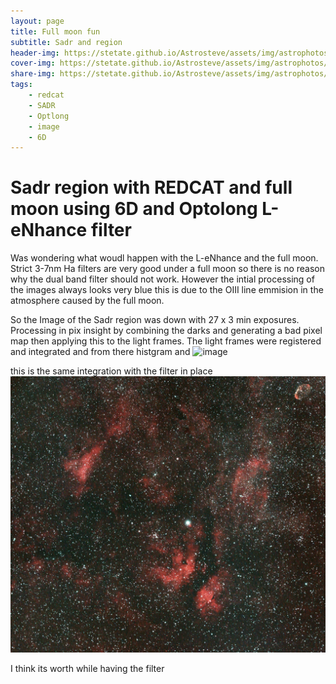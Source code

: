 ```yaml
---
layout: page
title: Full moon fun 
subtitle: Sadr and region
header-img: https://stetate.github.io/Astrosteve/assets/img/astrophotos/SADR.jpg
cover-img: https://stetate.github.io/Astrosteve/assets/img/astrophotos/SADR.jpg
share-img: https://stetate.github.io/Astrosteve/assets/img/astrophotos/SADR.jpg
tags: 
    - redcat
    - SADR
    - Optlong
    - image
    - 6D
---
```

# Sadr region with REDCAT and full moon using 6D and Optolong L-eNhance filter

Was wondering what woudl happen with the L-eNhance and the full moon. Strict 3-7nm Ha filters are very good under a full 
moon so there is no reason why the dual band filter should not work. However the intial processing of the images always looks very blue this is due to the OIII line emmision in the atmosphere caused by the full moon. 

So the Image of the Sadr region was down with 27 x 3 min exposures. Processing in pix insight by combining the darks and generating a bad pixel map then applying this to the light frames. 
The light frames were registered and integrated and from there histgram and 
![image][filter]

this is the same integration with the filter in place 
![image][longfilter]


I think its worth while having the filter

[longfilter]:../assets/img/astrophotos/sadrImages/SADR.jpg
[filter]:../assets/img/astrophotos/sadrImages/Sadr_RedCat6D.jpg
